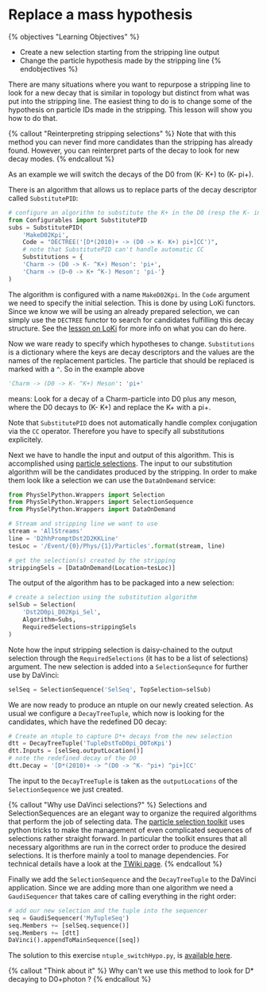 # Replace a mass hypothesis

{% objectives "Learning Objectives" %}
* Create a new selection starting from the stripping line output
* Change the particle hypothesis made by the stripping line
{% endobjectives %} 

There are many situations where you want to repurpose a stripping line to look for a new decay that is similar in topology but distinct from what was put into the stripping line. The easiest thing to do is to change some of the hypothesis on particle IDs made in the stripping. This lesson will show you how to do that.

{% callout "Reinterpreting stripping selections" %}
Note that with this method you can never find more candidates than the 
stripping has already found.  However, you can reinterpret parts of the decay 
to look for new decay modes.
{% endcallout %}

As an example we will switch the decays of the D0 from (K- K+) to (K- pi+). 

There is an algorithm that allows us to replace parts of the decay descriptor called `SubstitutePID`:

```python
# configure an algorithm to substitute the K+ in the D0 (resp the K- in the D~0) decay by a pion 
from Configurables import SubstitutePID
subs = SubstitutePID(
    'MakeD02Kpi',
    Code = "DECTREE('[D*(2010)+ -> (D0 -> K- K+) pi+]CC')",
    # note that SubstitutePID can't handle automatic CC
    Substitutions = {
    'Charm -> (D0 -> K- ^K+) Meson': 'pi+',
    'Charm -> (D~0 -> K+ ^K-) Meson': 'pi-'}
)
```

The algorithm is configured with a name `MakeD02Kpi`. In the `Code` argument we need to specify the initial selection. This is done by using LoKi functors. Since we know we will be using an already prepared selection, we can simply use the `DECTREE` functor to search for candidates fulfilling this decay structure. See the [lesson on LoKi](../first-analysis-steps/loki-functors.md) for more info on what you can do here. 

Now we ware ready to specify which hypotheses to change. `Substitutions` is a dictionary where the keys are decay descriptors and the values are the names of the replacement particles. The particle that should be replaced is marked with a `^`. So in the example above
```python
'Charm -> (D0 -> K- ^K+) Meson': 'pi+'
```
means: Look for a decay of a Charm-particle into D0 plus any meson, where the D0 decays to (K- K+) and replace the K+ with a pi+.

Note that `SubstitutePID` does not automatically handle complex conjugation via the `CC` operator. Therefore you have to specify all substitutions explicitely. 

Next we have to handle the input and output of this algorithm. This is accomplished using [particle selections](https://twiki.cern.ch/twiki/bin/view/LHCb/ParticleSelection). The input to our substitution algorithm will be the candidates produced by the stripping. In order to make them look like a selection we can use the `DataOnDemand` service:
```python
from PhysSelPython.Wrappers import Selection
from PhysSelPython.Wrappers import SelectionSequence
from PhysSelPython.Wrappers import DataOnDemand

# Stream and stripping line we want to use
stream = 'AllStreams'
line = 'D2hhPromptDst2D2KKLine'
tesLoc = '/Event/{0}/Phys/{1}/Particles'.format(stream, line)

# get the selection(s) created by the stripping
strippingSels = [DataOnDemand(Location=tesLoc)]
```

The output of the algorithm has to be packaged into a new selection:

```python
# create a selection using the substitution algorithm
selSub = Selection(
    'Dst2D0pi_D02Kpi_Sel',
    Algorithm=Subs,
    RequiredSelections=strippingSels
)
```

Note how the input stripping selection is daisy-chained to the output selection through the `RequiredSelections` (it has to be a list of selections) argument. The new selection is added into a `SelectionSequnce` for further use by DaVinci:

```python
selSeq = SelectionSequence('SelSeq', TopSelection=selSub)
```

We are now ready to produce an ntuple on our newly created selection. As usual we configure a `DecayTreeTuple`, which now is looking for the candidates, which have the redefined D0 decay:
```python
# Create an ntuple to capture D*+ decays from the new selection
dtt = DecayTreeTuple('TupleDstToD0pi_D0ToKpi')
dtt.Inputs = [selSeq.outputLocation()]
# note the redefined decay of the D0
dtt.Decay = '[D*(2010)+ -> ^(D0 -> ^K- ^pi+) ^pi+]CC'
```

The input to the `DecayTreeTuple` is taken as the `outputLocations` of the `SelectionSequence` we just created. 

{% callout "Why use DaVinci selections?" %}
Selections and SelectionSequences are an elegant way to organize the required 
algorithms that perform the job of selecting data.
The [particle selection toolkit](https://twiki.cern.ch/twiki/bin/view/LHCb/ParticleSelection) uses python tricks to make the management of even complicated sequences of selections rather straight forward. In particular the toolkit ensures that all necessary algorithms are run in the correct order to produce the desired selections. It is therfore mainly a tool to manage dependencies. For technical details have a look at the [TWiki page](https://twiki.cern.ch/twiki/bin/view/LHCb/ParticleSelection).
{% endcallout %}

Finally we add the `SelectionSequence` and the `DecayTreeTuple` to the DaVinci application. Since we are adding more than one algorithm we need a `GaudiSequencer` that takes care of calling everything in the right order:
```python
# add our new selection and the tuple into the sequencer
seq = GaudiSequencer('MyTupleSeq')
seq.Members += [selSeq.sequence()]
seq.Members += [dtt]
DaVinci().appendToMainSequence([seq])
```

The solution to this exercise `ntuple_switchHypo.py`, is [available 
here](./code/18-switch-mass-hypo/ntuple_switchHypo.py).

{% callout "Think about it" %}
Why can't we use this method to look for D* decaying to D0+photon ? 
{% endcallout %}
